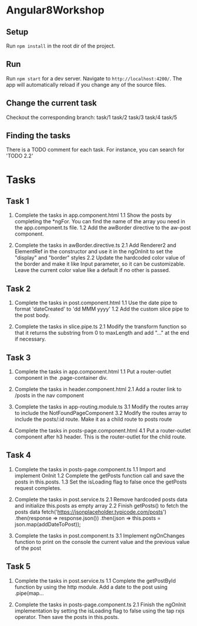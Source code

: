 # Angular8Workshop

## Setup
Run `npm install` in the root dir of the project.

## Run
Run `npm start` for a dev server. Navigate to `http://localhost:4200/`. The app will automatically reload if you change any of the source files.

## Change the current task
Checkout the corresponding branch:
task/1
task/2
task/3
task/4
task/5

## Finding the tasks
There is a TODO comment for each task. For instance, you can search for 'TODO 2.2'

# Tasks
## Task 1
  1. Complete the tasks in app.component.html
    1.1 Show the posts by completing the *ngFor. You can find the name
        оf the array you need in the app.component.ts file.
    1.2 Add the awBorder directive to the aw-post component.

  2. Complete the tasks in awBorder.directive.ts
    2.1 Add Renderer2 and ElementRef in the constructor and use it in the 
        ngOnInit to set the "display" and "border" styles
    2.2 Update the hardcoded color value of the border and make it like
        Input parameter, so it can be customizable. Leave the current 
        color value like a default if no other is passed.


## Task 2
  1. Complete the tasks in post.component.html
    1.1 Use the date pipe to format 'dateCreated' to 'dd MMM yyyy'
    1.2 Add the custom slice pipe to the post body.

  2. Complete the tasks in slice.pipe.ts
    2.1 Modify the transform function so that it returns
        the substring from 0 to maxLength and add "..." at the end if necessary.


## Task 3
  1. Complete the tasks in app.component.html
    1.1 Put a router-outlet component in the .page-container div.


  2. Complete the tasks in header.component.html 
    2.1 Add a router link to /posts in the nav component

  3. Complete the tasks in app-routing.module.ts
    3.1 Modify the routes array to include the NotFoundPageComponent
    3.2 Modify the routes array to include the posts/:id route. Make it as a child
        route to posts route

  4. Complete the tasks in posts-page.component.html
    4.1 Put a router-outlet component after h3 header. This is the router-outlet 
        for the child route.


## Task 4
  1. Complete the tasks in posts-page.component.ts
    1.1 Import and implement OnInit 
    1.2 Complete the getPosts function call and save the posts in this.posts.
    1.3 Set the isLoading flag to false once the getPosts request completes.


  2. Complete the tasks in post.service.ts
    2.1 Remove hardcoded posts data and initialize this.posts as empty array
    2.2 Finish getPosts() to fetch the posts data
        fetch('https://jsonplaceholder.typicode.com/posts')
        .then(response => response.json())
        .then(json => this.posts = json.map(addDateToPost));

  3. Complete the tasks in post.component.ts
    3.1 Implement ngOnChanges function to print on the console 
        the current value and the previous value of the post


## Task 5
  1. Complete the tasks in post.service.ts
    1.1 Complete the getPostById function by using the http module.
        Add a date to the post using .pipe(map...

  2. Complete the tasks in posts-page.component.ts
    2.1 Finish the ngOnInit implementation by setting the isLoading
        flag to false using the tap rxjs operator. Then save the posts in this.posts.